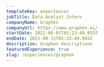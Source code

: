 ```yaml
---
templateKey: experiences
jobTitle: Data Analyst Intern
companyName: Graphen
companyUrl: https://www.graphen.ai/
startDate: 2021-06-01T05:23:49.933Z
endDate: 2021-08-31T05:23:49.945Z
description: Graphen descriptions
featuredExperience: true
slug: /experiences/graphen
---
```

